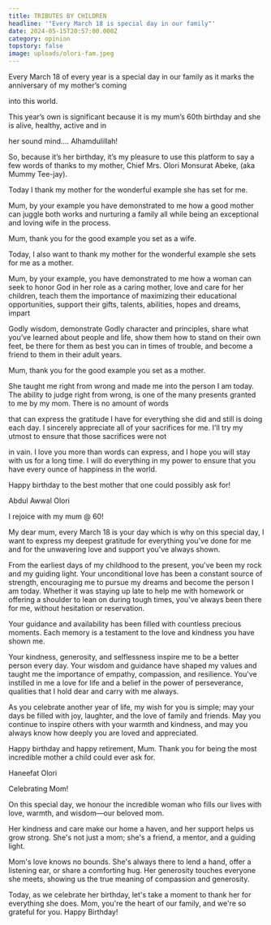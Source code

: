 ```yaml
---
title: TRIBUTES BY CHILDREN
headline: '"Every March 18 is special day in our family"'
date: 2024-05-15T20:57:00.000Z
category: opinion
topstory: false
image: uploads/olori-fam.jpeg
---
```

Every  March 18 of every year is a special day in our family as it marks the anniversary of my mother’s coming 

into this world.

This year’s own is significant because it is my mum’s 60th birthday and she is alive, healthy, active and in

her sound mind…. Alhamdulillah!

So, because it’s her birthday, it’s my pleasure to use this platform to say a few words of thanks to my mother, Chief Mrs. Olori Monsurat Abeke, (aka Mummy Tee-jay).

Today I thank my mother for the wonderful example she has set for me.

Mum, by your example you have demonstrated to me how a good mother can juggle both works and nurturing a family all while being an exceptional and loving wife in the process.

Mum, thank you for the good example you set as a wife.

Today, I also want to thank my mother for the wonderful example she sets for me as a mother.

Mum, by your example, you have demonstrated to me how a woman can seek to honor God in her  role as a caring mother, love and care for her children, teach them the importance of maximizing  their educational opportunities, support their gifts, talents, abilities, hopes and dreams, impart 

Godly wisdom, demonstrate Godly character and principles, share what you’ve learned about  people and life, show them how to stand on their own feet, be there for them as best you can in times of trouble, and become a friend to them in their adult years.

Mum, thank you for the good example you set as a mother.

She taught me right from wrong and made me into the person I am today. The ability to judge right from wrong, is one of the many presents granted to me by my mom. There is no amount of words 

that can express the gratitude I have for everything she did and still is doing each day. I sincerely  appreciate all of your sacrifices for me. I'll try my utmost to ensure that those sacrifices were not 

in vain. I love you more than words can express, and I hope you will stay with us for a long time. I will do everything in my power to ensure that you have every ounce of happiness in the world.

Happy birthday to the best mother that one could possibly ask for!

Abdul Awwal Olori



I rejoice with my mum @ 60!



My dear mum, every  March 18 is your day which is why on this special day, I want to express my deepest gratitude for everything you've done for me and for the unwavering love and support you've always shown.

From the earliest days of my childhood to the present, you've been my rock and my guiding light. Your unconditional love has been a constant source of strength, encouraging me to pursue my dreams and become the person I am today. Whether it was staying up late to help me with homework or offering a shoulder to lean on during tough times, you've always been there for me, without hesitation or reservation.

Your guidance and availability has been filled with countless precious moments. Each memory is a testament to the love and kindness you have shown me.

Your kindness, generosity, and selflessness inspire me to be a better person every day. Your wisdom and guidance have shaped my values and taught me the importance of empathy, compassion, and resilience. You've instilled in me a love for life and a belief in the power of perseverance, qualities that I hold dear and carry with me always.

As you celebrate another year of life, my wish for you is simple;  may your days be filled with joy, laughter, and the love of family and friends. May you continue to inspire others with your warmth and kindness, and may you always know how deeply you are loved and appreciated.

Happy birthday and happy retirement, Mum. Thank you for being the most incredible mother a child could ever ask for.

Haneefat Olori



Celebrating Mom!



On this special day, we honour the incredible woman who fills our lives with love, warmth, and wisdom—our beloved mom. 

Her kindness and care make our home a haven, and her support helps us grow strong. She's not just a mom; she's a friend, a mentor, and a guiding light.

Mom's love knows no bounds. She's always there to lend a hand, offer a listening ear, or share a comforting hug. Her generosity touches everyone she meets, showing us the true meaning of compassion and generosity.

Today, as we celebrate her birthday, let's take a moment to thank her for everything she does. Mom, you're the heart of our family, and we're so grateful for you. Happy Birthday!
